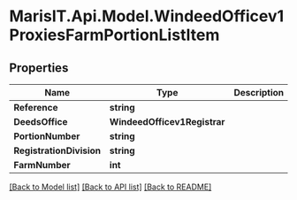 
# MarisIT.Api.Model.WindeedOfficev1ProxiesFarmPortionListItem

## Properties

Name | Type | Description | Notes
------------ | ------------- | ------------- | -------------
**Reference** | **string** |  | [optional] 
**DeedsOffice** | **WindeedOfficev1Registrar** |  | [optional] 
**PortionNumber** | **string** |  | [optional] 
**RegistrationDivision** | **string** |  | [optional] 
**FarmNumber** | **int** |  | [optional] 

[[Back to Model list]](../README.md#documentation-for-models)
[[Back to API list]](../README.md#documentation-for-api-endpoints)
[[Back to README]](../README.md)


